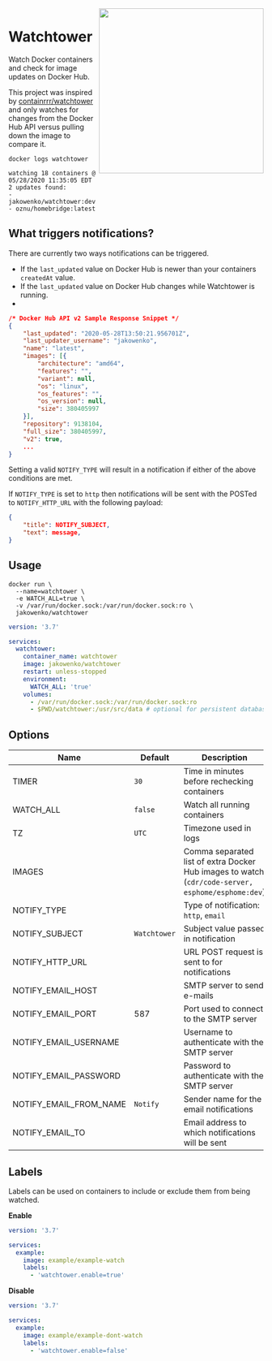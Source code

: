<img src="https://jakowenko.com/watchtower/push.jpg" width="325" align="right">

# Watchtower
Watch Docker containers and check for image updates on Docker Hub.

This project was inspired by [containrrr/watchtower](https://github.com/containrrr/watchtower) and only watches for changes from the Docker Hub API versus pulling down the image to compare it.

```shell
docker logs watchtower 

watching 18 containers @ 05/28/2020 11:35:05 EDT
2 updates found:
- jakowenko/watchtower:dev
- oznu/homebridge:latest
```

## What triggers notifications?
There are currently two ways notifications can be triggered.

 - If the `last_updated` value on Docker Hub is newer than your containers `createdAt` value.
 - If the `last_updated` value on Docker Hub changes while Watchtower is running.
 - 
```json
/* Docker Hub API v2 Sample Response Snippet */
{
	"last_updated": "2020-05-28T13:50:21.956701Z",
	"last_updater_username": "jakowenko",
	"name": "latest",
	"images": [{
		"architecture": "amd64",
		"features": "",
		"variant": null,
		"os": "linux",
		"os_features": "",
		"os_version": null,
		"size": 380405997
	}],
	"repository": 9138104,
	"full_size": 380405997,
	"v2": true,
	...
}
```

Setting a valid `NOTIFY_TYPE` will result in a notification if either of the above conditions are met.

If `NOTIFY_TYPE` is set to `http` then notifications will be sent with the POSTed to `NOTIFY_HTTP_URL` with the following payload:

```json
{
	"title": NOTIFY_SUBJECT,
	"text": message,
}
```

## Usage

```shell
docker run \
  --name=watchtower \
  -e WATCH_ALL=true \
  -v /var/run/docker.sock:/var/run/docker.sock:ro \
  jakowenko/watchtower
```

```yaml
version: '3.7'

services:
  watchtower:
    container_name: watchtower
    image: jakowenko/watchtower
    restart: unless-stopped
    environment:
      WATCH_ALL: 'true'
    volumes:
      - /var/run/docker.sock:/var/run/docker.sock:ro
      - $PWD/watchtower:/usr/src/data # optional for persistent database
```

## Options

| Name | Default | Description |
|--|--|--|
| TIMER | `30` | Time in minutes before rechecking containers |
| WATCH_ALL | `false` | Watch all running containers |
| TZ | `UTC` |Timezone used in logs |
| IMAGES || Comma separated list of extra Docker Hub images to watch (`cdr/code-server, esphome/esphome:dev`)
| NOTIFY_TYPE ||Type of notification: `http`, `email` |
| NOTIFY_SUBJECT | `Watchtower` | Subject value passed in notification |
| NOTIFY_HTTP_URL || URL POST request is sent to for notifications |
| NOTIFY_EMAIL_HOST || SMTP server to send e-mails |
| NOTIFY_EMAIL_PORT | 587 | Port used to connect to the SMTP server |
| NOTIFY_EMAIL_USERNAME || Username to authenticate with the SMTP server |
| NOTIFY_EMAIL_PASSWORD || Password to authenticate with the SMTP server |
| NOTIFY_EMAIL_FROM_NAME | `Notify` | Sender name for the email notifications |
| NOTIFY_EMAIL_TO || Email address to which notifications will be sent |

## Labels

Labels can be used on containers to include or exclude them from being watched.

**Enable**

```yaml
version: '3.7'

services:
  example:
    image: example/example-watch
    labels:
      - 'watchtower.enable=true'
```
**Disable**
```yaml
version: '3.7'

services:
  example:
    image: example/example-dont-watch
    labels:
      - 'watchtower.enable=false'
```